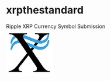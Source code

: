 # xrpthestandard
Ripple XRP Currency Symbol Submission<br>
<img src="rtxrpbimages/128colord3Dwave001.png" width="128"/>
